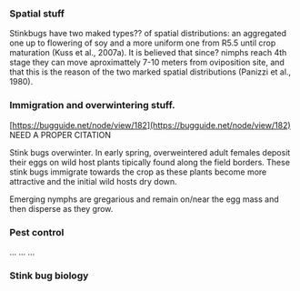### Spatial stuff

Stinkbugs have two maked types?? of spatial distributions: an aggregated one up to flowering of soy and a more uniform one from R5.5 until crop maturation (Kuss et al., 2007a). It is believed that since? nimphs reach 4th stage they can move aproximattely 7-10 meters from oviposition site, and that this is the reason of the two marked spatial distributions (Panizzi et al., 1980). 




### Immigration and overwintering stuff. 

[https://bugguide.net/node/view/182](https://bugguide.net/node/view/182) NEED A PROPER CITATION

Stink bugs overwinter. In early spring, overweintered adult females deposit their eggs on wild host plants tipically found along the field borders. These stink bugs immigrate towards the crop as these plants become more attractive and the initial wild hosts dry down. 


Emerging nymphs are gregarious and remain on/near the egg mass and then disperse as they grow. 


### Pest control 

...
...
...





### Stink bug biology